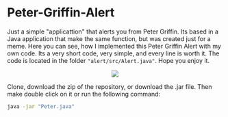 # Peter-Griffin-Alert
Just a simple "applicattion" that alerts you from Peter Griffin. Its based in a Java application that make the same function, but was created just for a meme. Here  you can see, how I implemented this Peter Griffin Alert with my own code. Its a very short code, very simple, and every line is worth it. The code is located in the folder ``"alert/src/Alert.java"``. Hope you enjoy it.<br>

<p align="center">
  <image src="Alert/src/images/preview.png"></image>
</p>

Clone, download the zip of the repository, or download the .jar file. Then make double click on it or run the following command:
```bash
java -jar "Peter.java"
```
